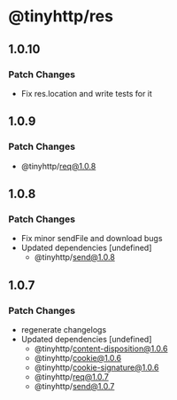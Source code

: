 # @tinyhttp/res

## 1.0.10

### Patch Changes

- Fix res.location and write tests for it

## 1.0.9

### Patch Changes

- @tinyhttp/req@1.0.8

## 1.0.8

### Patch Changes

- Fix minor sendFile and download bugs
- Updated dependencies [undefined]
  - @tinyhttp/send@1.0.8

## 1.0.7

### Patch Changes

- regenerate changelogs
- Updated dependencies [undefined]
  - @tinyhttp/content-disposition@1.0.6
  - @tinyhttp/cookie@1.0.6
  - @tinyhttp/cookie-signature@1.0.6
  - @tinyhttp/req@1.0.7
  - @tinyhttp/send@1.0.7
